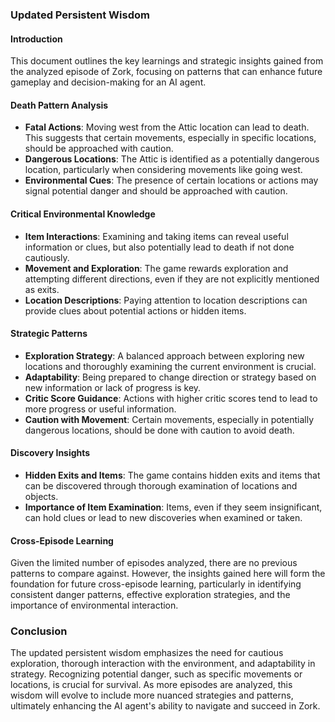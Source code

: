 ### Updated Persistent Wisdom
#### Introduction
This document outlines the key learnings and strategic insights gained from the analyzed episode of Zork, focusing on patterns that can enhance future gameplay and decision-making for an AI agent.

#### Death Pattern Analysis
- **Fatal Actions**: Moving west from the Attic location can lead to death. This suggests that certain movements, especially in specific locations, should be approached with caution.
- **Dangerous Locations**: The Attic is identified as a potentially dangerous location, particularly when considering movements like going west.
- **Environmental Cues**: The presence of certain locations or actions may signal potential danger and should be approached with caution.

#### Critical Environmental Knowledge
- **Item Interactions**: Examining and taking items can reveal useful information or clues, but also potentially lead to death if not done cautiously.
- **Movement and Exploration**: The game rewards exploration and attempting different directions, even if they are not explicitly mentioned as exits.
- **Location Descriptions**: Paying attention to location descriptions can provide clues about potential actions or hidden items.

#### Strategic Patterns
- **Exploration Strategy**: A balanced approach between exploring new locations and thoroughly examining the current environment is crucial.
- **Adaptability**: Being prepared to change direction or strategy based on new information or lack of progress is key.
- **Critic Score Guidance**: Actions with higher critic scores tend to lead to more progress or useful information.
- **Caution with Movement**: Certain movements, especially in potentially dangerous locations, should be done with caution to avoid death.

#### Discovery Insights
- **Hidden Exits and Items**: The game contains hidden exits and items that can be discovered through thorough examination of locations and objects.
- **Importance of Item Examination**: Items, even if they seem insignificant, can hold clues or lead to new discoveries when examined or taken.

#### Cross-Episode Learning
Given the limited number of episodes analyzed, there are no previous patterns to compare against. However, the insights gained here will form the foundation for future cross-episode learning, particularly in identifying consistent danger patterns, effective exploration strategies, and the importance of environmental interaction.

### Conclusion
The updated persistent wisdom emphasizes the need for cautious exploration, thorough interaction with the environment, and adaptability in strategy. Recognizing potential danger, such as specific movements or locations, is crucial for survival. As more episodes are analyzed, this wisdom will evolve to include more nuanced strategies and patterns, ultimately enhancing the AI agent's ability to navigate and succeed in Zork.